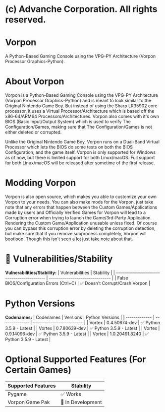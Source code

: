 # (c) Advanche Corporation. All rights reserved.
# Vorpon
A Python-Based Gaming Console using the VPG-PY Architecture (Vorpon Processor Graphics-Python).

# About Vorpon
Vorpon is a Python-Based Gaming Console using the VPG-PY Architecture (Vorpon Processor Graphics-Python) and is meant to look similar to the Original Nintendo Game Boy. But instead of using the Sharp LR35902 core processor, it uses a Virtual Processor/Architecture which is based off the x86-64/ARM64 Processors/Architectures. Vorpon also comes with it's own BIOS (Basic Input/Output System) which is used to verify The Configuration/Games, making sure that The Configuration/Games is not either deleted or corrupted.

Unlike the Original Nintendo Game Boy, Vorpon runs on a Dual-Band Virtual Processor which lets the BIOS do some tests on both the BIOS Configuration, and the game itself. Vorpon is only supported for Windows as of now, but there is limited support for both Linux/macOS. Full support for both Linux/macOS will be released after sometime of the first release.

# Modding Vorpon
Vorpon is also open source, which makes you able to customize your own Vorpon to your needs. You can also make mods for the Vorpon, just take note that any errors that happen between the Custom Games/Applications made by users and Officially Verified Games for Vorpon will lead to a Corruption error when trying to launch the Game/3rd-Party Application. Rendering the Custom Game/Application unusable unless fixed. Of course you can bypass this corruption error by deleting the corruption detection, but make sure that if you remove subprocess completely, Vorpon will bootloop. Though this isn't seen a lot just take note about that.

# 🐞 Vulnerabilities/Stability
**Vulnerabilities/Stability:**
|               Vulnerabilities              |         Stability               |
| ------------------------------------------ | ------------------------------- |
| False BIOS/Configuration Errors (Ctrl+C)   | ✅ Doesn't Corrupt/Crash Vorpon |

# Python Versions
**Codenames:**
| Codenames     | Versions       | Python Versions           |
| ------------- | -------------- | ------------------------- | 
| Vortex        | 0.4.50674-dev  | ✅ Python 3.5.9 - Latest |
| Vortex        | 0.7.80639-dev  | ✅ Python 3.5.9 - Latest |
| Vortex        | 0.9.14096-dev  | ✅ Python 3.5.9 - Latest |
| Vortex        | 1.0.20491.8240 | ✅ Python 3.5.9 - Latest |

# Optional Supported Features (For Certain Games)
| Supported Features | Stability          |
| ------------------ | ------------------ |
| Pygame             | ✅ Works           |
| Vorpon Game Pak    | 🔨 In Development  |
